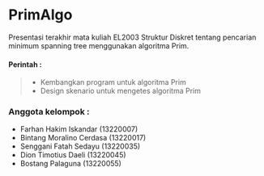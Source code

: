 # PrimAlgo
Presentasi terakhir mata kuliah EL2003 Struktur Diskret tentang pencarian minimum spanning tree menggunakan algoritma Prim.

####   Perintah :
> - Kembangkan program untuk algoritma Prim<br>
> - Design skenario untuk mengetes algoritma Prim

### Anggota kelompok :
- Farhan Hakim Iskandar (13220007)
- Bintang Moralino Cerdasa (13220017)
- Senggani Fatah Sedayu (13220035)
- Dion Timotius Daeli (13220045)
- Bostang Palaguna (13220055)

